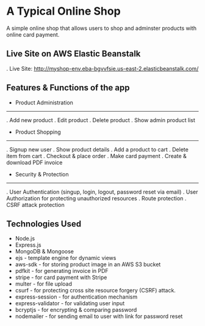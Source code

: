 # A Typical Online Shop

A simple online shop that allows users to shop and adminster products with online card payment.

## Live Site on AWS Elastic Beanstalk

. Live Site: http://myshop-env.eba-bgvvfsie.us-east-2.elasticbeanstalk.com/

## Features & Functions of the app

- Product Administration

---

. Add new product
. Edit product
. Delete product
. Show admin product list

- Product Shopping

---

. Signup new user
. Show product details
. Add a product to cart
. Delete item from cart
. Checkout & place order
. Make card payment
. Create & download PDF invoice

- Security & Protection

---

. User Authentication (singup, login, logout, password reset via email)
. User Authorization for protecting unauthorized resources
. Route protection
. CSRF attack protection

## Technologies Used

- Node.js
- Express.js
- MongoDB & Mongoose
- ejs - template engine for dynamic views
- aws-sdk - for storing product image in an AWS S3 bucket
- pdfkit - for generating invoice in PDF
- stripe - for card payment with Stripe
- multer - for file upload
- csurf - for protecting cross site resource forgery (CSRF) attack.
- express-session - for authentication mechanism
- express-validator - for validating user input
- bcryptjs - for encrypting & comparing password
- nodemailer - for sending email to user with link for password reset
